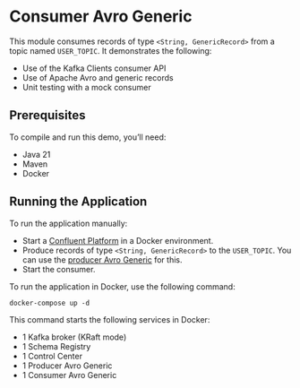 # Consumer Avro Generic

This module consumes records of type `<String, GenericRecord>` from a topic named `USER_TOPIC`.
It demonstrates the following:
- Use of the Kafka Clients consumer API
- Use of Apache Avro and generic records
- Unit testing with a mock consumer

## Prerequisites

To compile and run this demo, you’ll need:

- Java 21
- Maven
- Docker

## Running the Application

To run the application manually:

- Start a [Confluent Platform](https://docs.confluent.io/platform/current/quickstart/ce-docker-quickstart.html#step-1-download-and-start-cp) in a Docker environment.
- Produce records of type `<String, GenericRecord>` to the `USER_TOPIC`. You can use the [producer Avro Generic](../../kafka-producer-quickstarts/kafka-producer-avro-generic) for this.
- Start the consumer.

To run the application in Docker, use the following command:

```console
docker-compose up -d
```

This command starts the following services in Docker:

- 1 Kafka broker (KRaft mode)
- 1 Schema Registry
- 1 Control Center
- 1 Producer Avro Generic
- 1 Consumer Avro Generic
